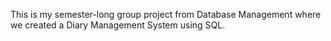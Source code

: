 This is my semester-long group project from Database Management where we created a Diary Management System using SQL.
